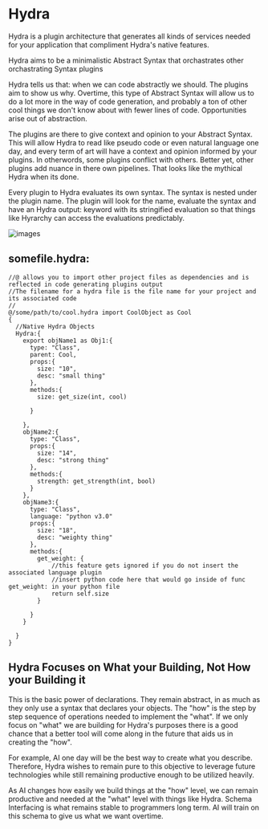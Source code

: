 # Hydra 
Hydra is a plugin architecture that generates all kinds of services needed for your application that compliment Hydra's native features.

Hydra aims to be a minimalistic Abstract Syntax that orchastrates other orchastrating Syntax plugins

Hydra tells us that: when we can code abstractly we should. The plugins aim to show us why. Overtime, this type of Abstract Syntax will allow us to do a lot more in the way of code generation, and probably a ton of other cool things we don't know about with fewer lines of code. Opportunities arise out of abstraction.

The plugins are there to give context and opinion to your Abstract Syntax. This will allow Hydra to read like pseudo code or even natural language one day, and every term of art will have a context and opinion informed by your plugins. In otherwords, some plugins conflict with others. Better yet, other plugins add nuance in there own pipelines. That looks like the mythical Hydra when its done.

Every plugin to Hydra evaluates its own syntax. The syntax is nested under the plugin name. The plugin will look for the name, evaluate the syntax and have an Hydra output: keyword with its stringified evaluation so that things like Hyrarchy can access the evaluations predictably.

![images](https://user-images.githubusercontent.com/107733608/175181009-7d7129b8-465b-46c9-853a-3f3d5d644cd0.jpg)


## somefile.hydra:
    //@ allows you to import other project files as dependencies and is reflected in code generating plugins output
    //The filename for a hydra file is the file name for your project and its associated code
    //
    @/some/path/to/cool.hydra import CoolObject as Cool   
    {
      //Native Hydra Objects
      Hydra:{
        export objName1 as Obj1:{
          type: "Class",
          parent: Cool,
          props:{
            size: "10",
            desc: "small thing"
          },
          methods:{
            size: get_size(int, cool)

          }

        },
        objName2:{
          type: "Class",
          props:{
            size: "14",
            desc: "strong thing"
          },
          methods:{
            strength: get_strength(int, bool)
          }
        },
        objName3:{
          type: "Class",
          language: "python v3.0"
          props:{
            size: "18",
            desc: "weighty thing"
          },
          methods:{
            get_weight: {
                //this feature gets ignored if you do not insert the associated language plugin
                //insert python code here that would go inside of func get_weight: in your python file
                return self.size
            }
            
          }
        }

      }
    }
    
## Hydra Focuses on What your Building, Not How your Building it
This is the basic power of declarations. They remain abstract, in as much as they only use a syntax that declares your objects. 
The "how" is the step by step sequence of operations needed to implement the "what". If we only focus on "what" we are building
for Hydra's purposes there is a good chance that a better tool will come along in the future that aids us in creating the "how".

For example, AI one day will be the best way to create what you describe. Therefore, Hydra wishes to remain pure to this objective
to leverage future technologies while still remaining productive enough to be utilized heavily.

As AI changes how easily we build things at the "how" level, we can remain productive and needed at the "what" level with things like Hydra.
Schema Interfacing is what remains stable to programmers long term. AI will train on this schema to give us what we want overtime.
